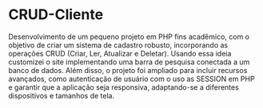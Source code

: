 # CRUD-Cliente
Desenvolvimento de um pequeno projeto em PHP fins acadêmico,  com o objetivo de criar um sistema de cadastro robusto, incorporando as operações CRUD (Criar, Ler, Atualizar e Deletar). Usando essa ideia customizei o site  implementando uma barra de pesquisa conectada a um banco de dados. Além disso, o projeto foi ampliado para incluir recursos avançados, como autenticação de usuário com o uso as SESSION em PHP e garantir que a aplicação seja responsiva, adaptando-se a diferentes dispositivos e tamanhos de tela.
 
